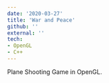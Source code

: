 ```yaml
---
date: '2020-03-27'
title: 'War and Peace'
github: ''
external: ''
tech:
- OpenGL
- C++
---
```


Plane Shooting Game in OpenGL.
